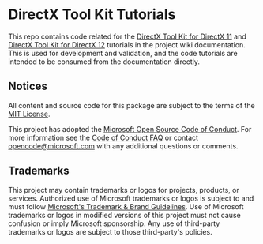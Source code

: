 # DirectX Tool Kit Tutorials

This repo contains code related for the [DirectX Tool Kit for DirectX 11](https://github.com/Microsoft/DirectXTK/wiki/Getting-Started) and [DirectX Tool Kit for DirectX 12](https://github.com/Microsoft/DirectXTK12/wiki/Getting-Started) tutorials in the project wiki documentation. This is used for development and validation, and the code tutorials are intended to be consumed from the documentation directly.

## Notices

All content and source code for this package are subject to the terms of the [MIT License](http://opensource.org/licenses/MIT).

This project has adopted the [Microsoft Open Source Code of Conduct](https://opensource.microsoft.com/codeofconduct/). For more information see the [Code of Conduct FAQ](https://opensource.microsoft.com/codeofconduct/faq/) or contact [opencode@microsoft.com](mailto:opencode@microsoft.com) with any additional questions or comments.

## Trademarks

This project may contain trademarks or logos for projects, products, or services. Authorized use of Microsoft trademarks or logos is subject to and must follow [Microsoft's Trademark & Brand Guidelines](https://www.microsoft.com/en-us/legal/intellectualproperty/trademarks/usage/general). Use of Microsoft trademarks or logos in modified versions of this project must not cause confusion or imply Microsoft sponsorship. Any use of third-party trademarks or logos are subject to those third-party's policies.
